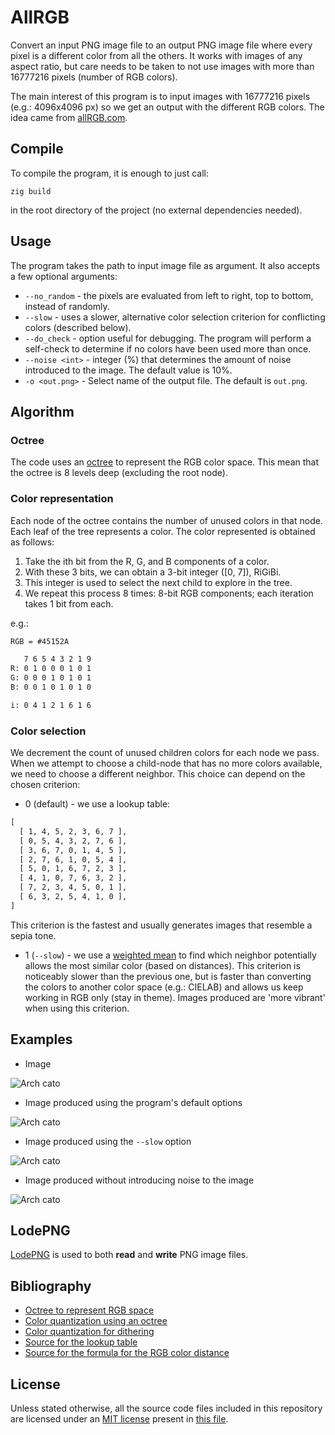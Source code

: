 # AllRGB

Convert an input PNG image file to an output PNG image file where every pixel is
a different color from all the others. It works with images of any aspect ratio,
but care needs to be taken to not use images with more than 16777216 pixels
(number of RGB colors).

The main interest of this program is to input images with 16777216 pixels (e.g.:
4096x4096 px) so we get an output with the different RGB colors. The idea came
from [allRGB.com](https://allrgb.com/).

## Compile

To compile the program, it is enough to just call:

```shell
zig build
```

in the root directory of the project (no external dependencies needed).

## Usage

The program takes the path to input image file as argument. It also accepts a
few optional arguments:

- `--no_random` - the pixels are evaluated from left to right, top to bottom,
  instead of randomly.
- `--slow` - uses a slower, alternative color selection criterion for
  conflicting colors (described below).
- `--do_check` - option useful for debugging. The program will perform a
  self-check to determine if no colors have been used more than once.
- `--noise <int>` - integer (%) that determines the amount of noise introduced
  to the image. The default value is 10%.
- `-o <out.png>` - Select name of the output file. The default is `out.png`.

## Algorithm

### Octree

The code uses an [octree](https://www.cubic.org/docs/octree.htm) to represent
the RGB color space. This mean that the octree is 8 levels deep (excluding the
root node).

### Color representation

Each node of the octree contains the number of unused colors in that node. Each
leaf of the tree represents a color. The color represented is obtained as
follows:

1. Take the ith bit from the R, G, and B components of a color.
2. With these 3 bits, we can obtain a 3-bit integer ([0, 7]), RiGiBi.
3. This integer is used to select the next child to explore in the tree.
4. We repeat this process 8 times: 8-bit RGB components; each iteration takes 1
   bit from each.

e.g.:

```txt
RGB = #45152A

   7 6 5 4 3 2 1 9
R: 0 1 0 0 0 1 0 1
G: 0 0 0 1 0 1 0 1
B: 0 0 1 0 1 0 1 0

i: 0 4 1 2 1 6 1 6
```

### Color selection

We decrement the count of unused children colors for each node we pass. When we
attempt to choose a child-node that has no more colors available, we need to
choose a different neighbor. This choice can depend on the chosen criterion:

- 0 (default) - we use a lookup table:

```txt
[
  [ 1, 4, 5, 2, 3, 6, 7 ],
  [ 0, 5, 4, 3, 2, 7, 6 ],
  [ 3, 6, 7, 0, 1, 4, 5 ],
  [ 2, 7, 6, 1, 0, 5, 4 ],
  [ 5, 0, 1, 6, 7, 2, 3 ],
  [ 4, 1, 0, 7, 6, 3, 2 ],
  [ 7, 2, 3, 4, 5, 0, 1 ],
  [ 6, 3, 2, 5, 4, 1, 0 ],
]
```

This criterion is the fastest and usually generates images that resemble a sepia
tone.

- 1 (`--slow`) - we use a
  [weighted mean](https://www.compuphase.com/cmetric.htm) to find which neighbor
  potentially allows the most similar color (based on distances). This criterion
  is noticeably slower than the previous one, but is faster than converting the
  colors to another color space (e.g.: CIELAB) and allows us keep working in RGB
  only (stay in theme). Images produced are 'more vibrant' when using this
  criterion.

## Examples

- Image

![Arch cato](./examples/cato.jpg)

- Image produced using the program's default options

![Arch cato](./examples/cato_default.jpg)

- Image produced using the `--slow` option

![Arch cato](./examples/cato_slow.jpg)

- Image produced without introducing noise to the image

![Arch cato](./examples/cato_no_noise.jpg)

## LodePNG

[LodePNG](https://github.com/lvandeve/lodepng) is used to both **read** and
**write** PNG image files.

## Bibliography

- [Octree to represent RGB space](https://www.cubic.org/docs/octree.htm)
- [Color quantization using an octree](http://www.leptonica.org/papers/colorquant.pdf)
- [Color quantization for dithering](https://tpgit.github.io/UnOfficialLeptDocs/leptonica/color-quantization.html)
- [Source for the lookup table](https://github.com/fogleman/gorgb)
- [Source for the formula for the RGB color distance](https://www.compuphase.com/cmetric.htm)

## License

Unless stated otherwise, all the source code files included in this repository
are licensed under an [MIT license](./LICENSE) present in
[this file](./LICENSE).

